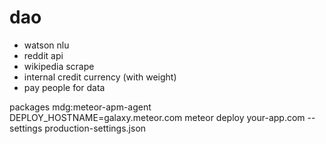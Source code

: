 # dao

 - watson nlu
 - reddit api
 - wikipedia scrape
 - internal credit currency (with weight)
 - pay people for data



packages
mdg:meteor-apm-agent
DEPLOY_HOSTNAME=galaxy.meteor.com meteor deploy your-app.com --settings production-settings.json
